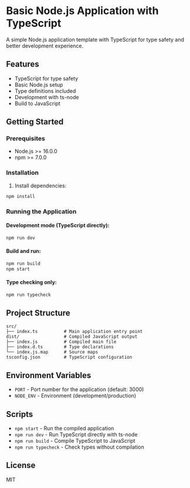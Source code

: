 # Basic Node.js Application with TypeScript

A simple Node.js application template with TypeScript for type safety and better development experience.

## Features

- TypeScript for type safety
- Basic Node.js setup
- Type definitions included
- Development with ts-node
- Build to JavaScript

## Getting Started

### Prerequisites

- Node.js >= 16.0.0
- npm >= 7.0.0

### Installation

1. Install dependencies:
```bash
npm install
```

### Running the Application

#### Development mode (TypeScript directly):
```bash
npm run dev
```

#### Build and run:
```bash
npm run build
npm start
```

#### Type checking only:
```bash
npm run typecheck
```

## Project Structure

```
src/
├── index.ts          # Main application entry point
dist/                 # Compiled JavaScript output
├── index.js          # Compiled main file
├── index.d.ts        # Type declarations
└── index.js.map      # Source maps
tsconfig.json         # TypeScript configuration
```

## Environment Variables

- `PORT` - Port number for the application (default: 3000)
- `NODE_ENV` - Environment (development/production)

## Scripts

- `npm start` - Run the compiled application
- `npm run dev` - Run TypeScript directly with ts-node
- `npm run build` - Compile TypeScript to JavaScript
- `npm run typecheck` - Check types without compilation

## License

MIT
